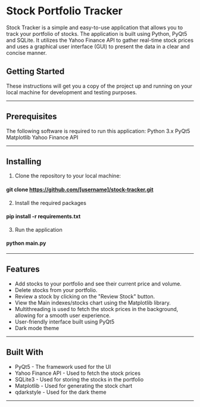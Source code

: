 # Stock Portfolio Tracker
Stock Tracker is a simple and easy-to-use application that allows you to track your portfolio of stocks. The application is built using Python, PyQt5 and SQLite. It utilizes the Yahoo Finance API to gather real-time stock prices and uses a graphical user interface (GUI) to present the data in a clear and concise manner.

<span id=a1> <h2> Getting Started </h2> </span> 

These instructions will get you a copy of the project up and running on your local machine for development and testing purposes.

<hr/>

<span id=a1> <h2> Prerequisites </h2> </span> 

The following software is required to run this application:
Python 3.x
PyQt5
Matplotlib
Yahoo Finance API

<hr/>

<span id=a1> <h2> Installing </h2> </span> 

1. Clone the repository to your local machine:
#### git clone https://github.com/[username]/stock-tracker.git

2. Install the required packages 
#### pip install -r requirements.txt

3. Run the application 
#### python main.py

<hr/>

<span id=a1> <h2> Features </h2> </span> 

* Add stocks to your portfolio and see their current price and volume.
* Delete stocks from your portfolio.
* Review a stock by clicking on the "Review Stock" button.
* View the Main indexes/stocks chart using the Matplotlib library.
* Multithreading is used to fetch the stock prices in the background, allowing for a smooth user experience.
* User-friendly interface built using PyQt5
* Dark mode theme

<hr/>

<span id=a1> <h2> Built With </h2> </span> 

* PyQt5 - The framework used for the UI
* Yahoo Finance API - Used to fetch the stock prices
* SQLite3 - Used for storing the stocks in the portfolio
* Matplotlib - Used for generating the stock chart
* qdarkstyle - Used for the dark theme

<hr/>
